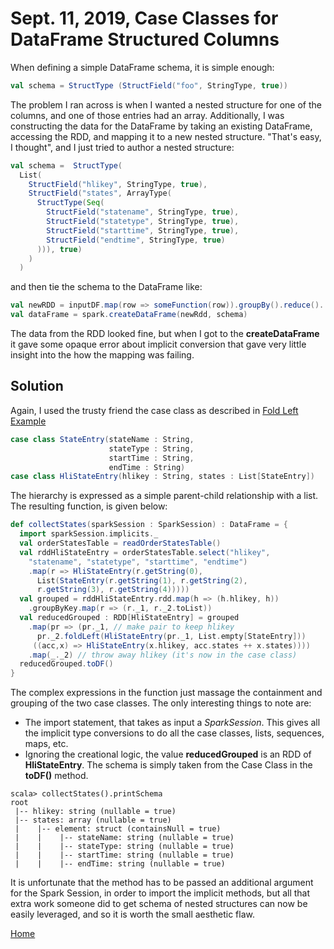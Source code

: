 # Sept. 11, 2019,  Case Classes for DataFrame Structured Columns

When defining a simple DataFrame schema, it is simple enough:
```scala
val schema = StructType (StructField("foo", StringType, true))
```

The problem I ran across is when I wanted a nested structure for one of the columns, and one of those entries had an array.
Additionally, I was constructing the data for the DataFrame by taking an existing DataFrame, accessing the RDD, and mapping it to a new nested structure.
"That's easy, I thought", and I just tried to author a nested structure:
```scala
val schema =  StructType(
  List(
    StructField("hlikey", StringType, true),
    StructField("states", ArrayType(
      StructType(Seq(
        StructField("statename", StringType, true),
        StructField("statetype", StringType, true),
        StructField("starttime", StringType, true),
        StructField("endtime", StringType, true)
      ))), true)
    )
  )
```
and then tie the schema to the DataFrame like:
```scala
val newRDD = inputDF.map(row => someFunction(row)).groupBy().reduce()... //Etc
val dataFrame = spark.createDataFrame(newRdd, schema)
```
The data from the RDD looked fine, but when I got to the **createDataFrame** it gave some opaque error about implicit conversion that gave very little insight into the how the mapping was failing.

## Solution
Again, I used the trusty friend the case class as described in [Fold Left Example](2019-09-05-fold-left.md)

```scala
case class StateEntry(stateName : String,
                      stateType : String,
                      startTime : String,
                      endTime : String)
case class HliStateEntry(hlikey : String, states : List[StateEntry])
```
The hierarchy is expressed as a simple parent-child relationship with a list.
The resulting function, is given below:
```scala
def collectStates(sparkSession : SparkSession) : DataFrame = {
  import sparkSession.implicits._
  val orderStatesTable = readOrderStatesTable()
  val rddHliStateEntry = orderStatesTable.select("hlikey",
    "statename", "statetype", "starttime", "endtime")
    .map(r => HliStateEntry(r.getString(0),
      List(StateEntry(r.getString(1), r.getString(2),
      r.getString(3), r.getString(4)))))
  val grouped = rddHliStateEntry.rdd.map(h => (h.hlikey, h))
    .groupByKey.map(r => (r._1, r._2.toList))
  val reducedGrouped : RDD[HliStateEntry] = grouped
    .map(pr => (pr._1, // make pair to keep hlikey
      pr._2.foldLeft(HliStateEntry(pr._1, List.empty[StateEntry]))
     ((acc,x) => HliStateEntry(x.hlikey, acc.states ++ x.states))))
    .map(_._2) // throw away hlikey (it's now in the case class)
  reducedGrouped.toDF()
}
```
The complex expressions in the function just massage the containment and grouping of the two case classes.
The only interesting things to note are:
* The import statement, that takes as input a *SparkSession*. This gives all the implicit type conversions to do all the case classes, lists, sequences, maps, etc.
* Ignoring the creational logic, the value **reducedGrouped** is an RDD of **HliStateEntry**. The schema is simply taken from the Case Class in the **toDF()** method.

```
scala> collectStates().printSchema
root
 |-- hlikey: string (nullable = true)
 |-- states: array (nullable = true)
 |    |-- element: struct (containsNull = true)
 |    |    |-- stateName: string (nullable = true)
 |    |    |-- stateType: string (nullable = true)
 |    |    |-- startTime: string (nullable = true)
 |    |    |-- endTime: string (nullable = true)
```

It is unfortunate that the method has to be passed an additional argument for the Spark Session, in order to import the implicit methods, but all that extra work someone did to get schema of nested structures can now be easily leveraged, and so it is worth the small aesthetic flaw.

[Home](../../README.md)
